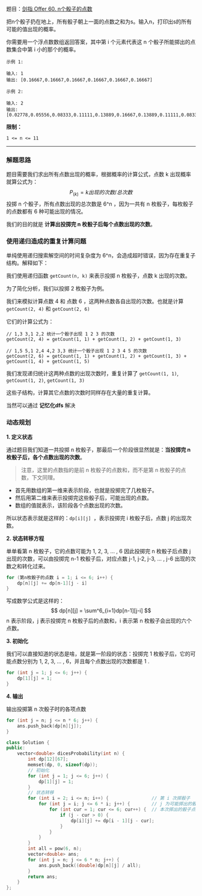 题目：[剑指 Offer 60. n个骰子的点数](https://leetcode.cn/problems/nge-tou-zi-de-dian-shu-lcof/)

把n个骰子扔在地上，所有骰子朝上一面的点数之和为s。输入n，打印出s的所有可能的值出现的概率。

你需要用一个浮点数数组返回答案，其中第 i 个元素代表这 n 个骰子所能掷出的点数集合中第 i 小的那个的概率。

```
示例 1:

输入: 1
输出: [0.16667,0.16667,0.16667,0.16667,0.16667,0.16667]

示例 2:

输入: 2
输出: [0.02778,0.05556,0.08333,0.11111,0.13889,0.16667,0.13889,0.11111,0.08333,0.05556,0.02778]

```

**限制：**

```
1 <= n <= 11
```

---

### 解题思路

题目需要我们求出所有点数出现的概率，根据概率的计算公式，点数 k 出现概率就算公式为：
$$
P_{(k)} = k 出现的次数 / 总次数
$$
投掷 n 个骰子，所有点数出现的总次数是 6^n ，因为一共有 n 枚骰子，每枚骰子的点数都有 6 种可能出现的情况。

我们的目的就是 **计算出投掷完 n 枚骰子后每个点数出现的次数**。

### 使用递归造成的重复计算问题

单纯使用递归搜索解空间的时间复杂度为 6^n，会造成超时错误，因为存在重复子结构。解释如下：

我们使用递归函数 `getCount(n, k)` 来表示投掷 n 枚骰子，点数 k 出现的次数。

为了简化分析，我们以投掷 2 枚骰子为例。

我们来模拟计算点数 4 和 点数 6 ，这两种点数各自出现的次数。也就是计算 `getCount(2, 4)` 和 `getCount(2, 6)`

它们的计算公式为：

```
// 1,3 3,1 2,2 统计一个骰子出现 1 2 3 的次数
getCount(2, 4) = getCount(1, 1) + getCount(1, 2) + getCount(1, 3)

// 1,5 5,1 2,4 4,2 3,3 统计一个骰子出现 1 2 3 4 5 的次数
getCount(2, 6) = getCount(1, 1) + getCount(1, 2) + getCount(1, 3) + getCount(1, 4) + getCount(1, 5) 
```

我们发现递归统计这两种点数的出现次数时，重复计算了 `getCount(1, 1)`, `getCount(1, 2)`, `getCount(1, 3)`

这些子结构，计算其它点数的次数时同样存在大量的重复计算。

当然可以通过 **记忆化dfs** 解决

### 动态规划

**1. 定义状态**

通过题目我们知道一共投掷 n 枚骰子，那最后一个阶段很显然就是：**当投掷完 n 枚骰子后，各个点数出现的次数**。

> 注意，这里的点数指的是前 n 枚骰子的点数和，而不是第 n 枚骰子的点数，下文同理。

- 首先用数组的第一维来表示阶段，也就是投掷完了几枚骰子。
- 然后用第二维来表示投掷完这些骰子后，可能出现的点数。
- 数组的值就表示，该阶段各个点数出现的次数。

所以状态表示就是这样的：`dp[i][j] `，表示投掷完 i 枚骰子后，点数 j 的出现次数。

**2. 状态转移方程**

单单看第 n 枚骰子，它的点数可能为 1, 2, 3, ... , 6 因此投掷完 n 枚骰子后点数 j 出现的次数，可以由投掷完 n-1 枚骰子后，对应点数 j-1, j-2, j-3, ... , j-6 出现的次数之和转化过来。

```c++
for (第n枚骰子的点数 i = 1; i <= 6; i++) {
    dp[n][j] += dp[n-1][j - i]
}
```

写成数学公式是这样的：
$$
dp[n][j] = \sum^6_{i=1}dp[n-1][j-i]
$$
n 表示阶段，j 表示投掷完 n 枚骰子后的点数和，i 表示第 n 枚骰子会出现的六个点数。

**3. 初始化**

我们可以直接知道的状态是啥，就是第一阶段的状态：投掷完 1 枚骰子后，它的可能点数分别为 1, 2, 3, ... , 6，并且每个点数出现的次数都是 1 .

```c++
for (int j = 1; j <= 6; j++) {
    dp[1][j] = 1;
}
```

**4. 输出**

输出投掷第 n 次骰子时的各项点数

```c++
for (int j = n; j <= n * 6; j++) {
    ans.push_back(dp[n][j]);
}
```

```c++
class Solution {
public:
    vector<double> dicesProbability(int n) {
        int dp[12][67];
        memset(dp, 0, sizeof(dp));
        // 初始化
        for (int j = 1; j <= 6; j++) {
            dp[1][j] = 1;
        }
        // 状态转移
        for (int i = 2; i <= n; i++) {                // 第 i 次掷骰子
            for (int j = i; j <= 6 * i; j++) {        // j 为可能掷出的骰子的点数和
                for (int cur = 1; cur <= 6; cur++) {  // 本次掷出的骰子点数
                    if (j - cur > 0) {
                        dp[i][j] += dp[i - 1][j - cur];
                    }
                }
            }
        }
        int all = pow(6, n);
        vector<double> ans;
        for (int j = n; j <= 6 * n; j++) {
            ans.push_back((double)dp[n][j] / all);
        }
        return ans;
    }
};
```



